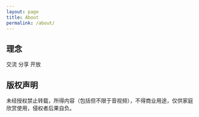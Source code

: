 ```yaml
---
layout: page
title: About
permalink: /about/
---
```


## 理念
交流 分享 开放

## 版权声明
未经授权禁止转载，所得内容（包括但不限于音视频），不得商业用途，仅供家庭欣赏使用，侵权者后果自负。

